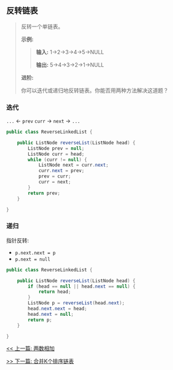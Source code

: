 ## 反转链表

> 反转一个单链表。
>
> **示例:**
>
>> **输入:** 1->2->3->4->5->NULL
>>
>> **输出:** 5->4->3->2->1->NULL
>
> **进阶:**
>
> 你可以迭代或递归地反转链表。你能否用两种方法解决这道题？

### 迭代

`...` &lt;- `prev` `curr` -&gt; `next` -&gt; `...`

```java
public class ReverseLinkedList {

    public ListNode reverseList(ListNode head) {
        ListNode prev = null;
        ListNode curr = head;
        while (curr != null) {
            ListNode next = curr.next;
            curr.next = prev;
            prev = curr;
            curr = next;
        }
        return prev;
    }

}
```

### 递归

指针反转:

* `p.next.next = p`
* `p.next = null`

```java
public class ReverseLinkedList {

    public ListNode reverseList(ListNode head) {
        if (head == null || head.next == null) {
            return head;
        }
        ListNode p = reverseList(head.next);
        head.next.next = head;
        head.next = null;
        return p;
    }

}
```


[<< 上一篇: 两数相加](1-数据结构与算法/两数相加.md)

[>> 下一篇: 合并K个排序链表](1-数据结构与算法/合并K个排序链表.md)
